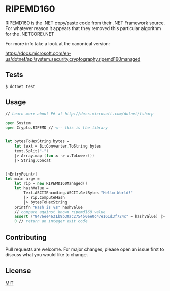 
# RIPEMD160

RIPEMD160 is the .NET copy/paste code from their .NET Framework source. For whatever reason it appears that they removed this particular algorithm for the .NETCORE/.NET

For more info take a look at the canonical version:

https://docs.microsoft.com/en-us/dotnet/api/system.security.cryptography.ripemd160managed

## Tests
```shell
$ dotnet test
```

## Usage

```fsharp
// Learn more about F# at http://docs.microsoft.com/dotnet/fsharp

open System
open Crypto.RIPEMD // <-- this is the library


let bytesToHexString bytes =
    let text = BitConverter.ToString bytes
    text.Split("-")
    |> Array.map (fun x -> x.ToLower())
    |> String.Concat


[<EntryPoint>]
let main argv =
    let rip = new RIPEMD160Managed()
    let hashValue = 
        Text.ASCIIEncoding.ASCII.GetBytes "Hello World!"
        |> rip.ComputeHash
        |> bytesToHexString
    printfn "Hash is %s" hashValue
    // compare against known ripemd160 value
    assert ("8476ee4631b9b30ac2754b0ee0c47e161d3f724c" = hashValue) |> ignore
    0 // return an integer exit code
```

## Contributing
Pull requests are welcome. For major changes, please open an issue first to discuss what you would like to change.


## License
[MIT](https://choosealicense.com/licenses/mit/)